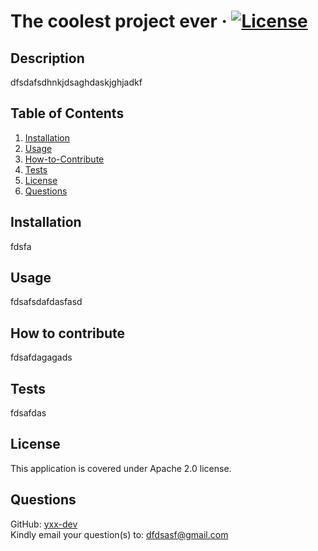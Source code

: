 # The coolest project ever · [![License](https://img.shields.io/badge/License-Apache_2.0-blue.svg)](https://opensource.org/licenses/Apache-2.0)

## Description
dfsdafsdhnkjdsaghdaskjghjadkf

## Table of Contents
1. [Installation](#Installation)
2. [Usage](#Usage)
3. [How-to-Contribute](#How-to-Contribute)
4. [Tests](#Tests)
5. [License](#License)
6. [Questions](#Questions)

## Installation
fdsfa

## Usage
fdsafsdafdasfasd

## How to contribute
fdsafdagagads

## Tests
fdsafdas

## License
This application is covered under Apache 2.0 license.

## Questions
GitHub: [yxx-dev](https://github.com/yxx-dev)  
Kindly email your question(s) to: dfdsasf@gmail.com
